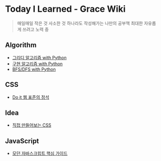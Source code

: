 # Today I Learned - Grace Wiki
> 매일매일 작은 것 사소한 것 하나라도 작성해가는 나만의 공부책
> 최대한 자유롭게 쓰려고 노력 중

## Algorithm
* [그리디 알고리즘 with Python](https://github.com/GraceKim527/TIL_Grace/blob/main/Algorithm/Greedy.md)
* [구현 알고리즘 with Python](https://github.com/GraceKim527/TIL_Grace/blob/main/Algorithm/Implementation.md)
* [BFS/DFS with Python](https://github.com/GraceKim527/TIL_Grace/blob/main/Algorithm/bfs_dfs.md)


## CSS
* [Do it 웹 표준의 정석](https://github.com/GraceKim527/TIL_Grace/blob/main/Css/Do%20it%20%EC%9B%B9%20%ED%91%9C%EC%A4%80%EC%9D%98%20%EC%A0%95%EC%84%9D.md)

## Idea
* [직접 만들어보는 CSS](https://github.com/GraceKim527/TIL_Grace/blob/main/idea/idea.md)

## JavaScript
* [모던 자바스크립트 핵심 가이드](https://github.com/GraceKim527/TIL_Grace/blob/main/JavaScript/%EB%AA%A8%EB%8D%98%20%EC%9E%90%EB%B0%94%EC%8A%A4%ED%81%AC%EB%A6%BD%ED%8A%B8%20%ED%95%B5%EC%8B%AC%20%EA%B0%80%EC%9D%B4%EB%93%9C.md)

